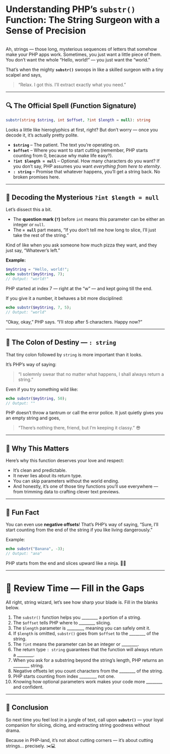 # Understanding PHP’s `substr()` Function: The String Surgeon with a Sense of Precision

<img src="https://agunechembaekene.wordpress.com/wp-content/uploads/2024/10/echo-substrhello-world-6-3-1.png?w=940" alt="" class="wp-image-1642" />

Ah, strings — those long, mysterious sequences of letters that somehow make your PHP apps work. Sometimes, you just want a little piece of them. You don’t want the whole “Hello, world!” — you just want the “world.”

That’s when the mighty **`substr()`** swoops in like a skilled surgeon with a tiny scalpel and says,

> “Relax. I got this. I’ll extract exactly what you need.”

---

## 🔍 The Official Spell (Function Signature)

```php
substr(string $string, int $offset, ?int $length = null): string
```

Looks a little like hieroglyphics at first, right? But don’t worry — once you decode it, it’s actually pretty polite.

* **`$string`** – The patient. The text you’re operating on.
* **`$offset`** – Where you want to start cutting (remember, PHP starts counting from 0, because why make life easy?).
* **`?int $length = null`** – Optional. How many characters do you want? If you don’t say, PHP assumes you want *everything from here to eternity*.
* **`: string`** – Promise that whatever happens, you’ll get a string back. No broken promises here.

---

## 🤔 Decoding the Mysterious `?int $length = null`

Let’s dissect this a bit.

* The **question mark (`?`)** before `int` means this parameter can be either an integer *or* `null`.
* The **`= null`** part means, “If you don’t tell me how long to slice, I’ll just take the rest of the string.”

Kind of like when you ask someone how much pizza they want, and they just say, “Whatever’s left.”

**Example:**

```php
$myString = "Hello, world!";
echo substr($myString, 7); 
// Output: "world!"
```

PHP started at index 7 — right at the “w” — and kept going till the end.

If you give it a number, it behaves a bit more disciplined:

```php
echo substr($myString, 7, 5);
// Output: "world"
```

“Okay, okay,” PHP says. “I’ll stop after 5 characters. Happy now?”

---

## 🧙 The Colon of Destiny — `: string`

That tiny colon followed by `string` is more important than it looks.

It’s PHP’s way of saying:

> “I solemnly swear that no matter what happens, I shall always return a string.”

Even if you try something wild like:

```php
echo substr($myString, 50); 
// Output: ""
```

PHP doesn’t throw a tantrum or call the error police. It just quietly gives you an empty string and goes,

> “There’s nothing there, friend, but I’m keeping it classy.” 😎

---

## 🎯 Why This Matters

Here’s why this function deserves your love and respect:

* It’s clean and predictable.
* It never lies about its return type.
* You can skip parameters without the world ending.
* And honestly, it’s one of those tiny functions you’ll use everywhere — from trimming data to crafting clever text previews.

---

## 🧁 Fun Fact

You can even use **negative offsets**! That’s PHP’s way of saying, “Sure, I’ll start counting from the end of the string if you like living dangerously.”

Example:

```php
echo substr("Banana", -3); 
// Output: "ana"
```

PHP starts from the end and slices upward like a ninja. 🥷🍌

---

# 🧩 Review Time — Fill in the Gaps

All right, string wizard, let’s see how sharp your blade is. Fill in the blanks below.

1. The `substr()` function helps you ________ a portion of a string.
2. The `$offset` tells PHP where to ________ slicing.
3. The `$length` parameter is ________, meaning you can safely omit it.
4. If `$length` is omitted, `substr()` goes from `$offset` to the ________ of the string.
5. The `?int` means the parameter can be an integer or ________.
6. The return type `: string` guarantees that the function will always return a ________.
7. When you ask for a substring beyond the string’s length, PHP returns an ________ string.
8. Negative offsets let you count characters from the ________ of the string.
9. PHP starts counting from index ________, not one.
10. Knowing how optional parameters work makes your code more ________ and confident.

---

## 🎉 Conclusion

So next time you feel lost in a jungle of text, call upon **`substr()`** — your loyal companion for slicing, dicing, and extracting string goodness without drama.

Because in PHP-land, it’s not about cutting corners — it’s about cutting strings… precisely. ✂️💻
